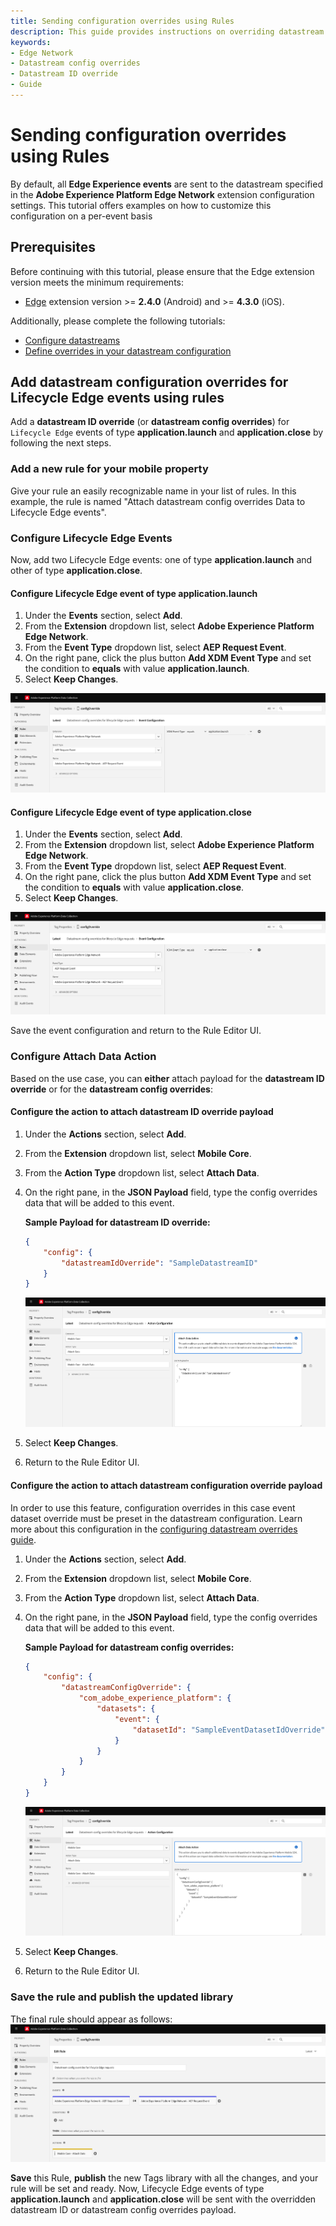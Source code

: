 ```yaml
---
title: Sending configuration overrides using Rules
description: This guide provides instructions on overriding datastream ID and datastream configuration for Edge Network Requests that are not initiated by the sendEvent API, all accomplished through Tags Rules.
keywords:
- Edge Network
- Datastream config overrides
- Datastream ID override
- Guide
---
```


# Sending configuration overrides using Rules

By default, all **Edge Experience events** are sent to the datastream specified in the **Adobe Experience Platform Edge Network** extension configuration settings. This tutorial offers examples on how to customize this configuration on a per-event basis

## Prerequisites

Before continuing with this tutorial, please ensure that the Edge extension version meets the minimum requirements:

* [Edge](../../index.md) extension version >= **2.4.0** (Android) and >= **4.3.0** (iOS).

Additionally, please complete the following tutorials:

* [Configure datastreams](../../../home/getting-started/configure-datastreams.md)
* [Define overrides in your datastream configuration](https://experienceleague.adobe.com/docs/experience-platform/datastreams/configure.html?lang=en)

## Add datastream configuration overrides for Lifecycle Edge events using rules

Add a **datastream ID override** (or **datastream config overrides**) for `Lifecycle Edge` events of type **application.launch** and **application.close** by following the next steps.

### Add a new rule for your mobile property

Give your rule an easily recognizable name in your list of rules.
In this example, the rule is named "Attach datastream config overrides Data to Lifecycle Edge events".

### Configure Lifecycle Edge Events

Now, add two Lifecycle Edge events: one of type **application.launch** and other of type **application.close**.

#### Configure Lifecycle Edge event of type application.launch

1. Under the **Events** section, select **Add**.
2. From the **Extension** dropdown list, select **Adobe Experience Platform Edge Network**.
3. From the **Event Type** dropdown list, select **AEP Request Event**.
4. On the right pane, click the plus button **Add XDM Event Type** and set the condition to **equals** with value **application.launch**.
5. Select **Keep Changes**.

![Sample rule configuration application.launch event](../assets/tutorial/configOverrides/if-event-application-launch.png)

#### Configure Lifecycle Edge event of type application.close

1. Under the **Events** section, select **Add**.
2. From the **Extension** dropdown list, select **Adobe Experience Platform Edge Network**.
3. From the **Event Type** dropdown list, select **AEP Request Event**.
4. On the right pane, click the plus button **Add XDM Event Type** and set the condition to **equals** with value **application.close**.
5. Select **Keep Changes**.

![Sample rule configuration application.close event](../assets/tutorial/configOverrides/if-event-application-close.png)

Save the event configuration and return to the Rule Editor UI.

### Configure Attach Data Action

Based on the use case, you can **either** attach payload for the **datastream ID override** or for the **datastream config overrides**:

#### Configure the action to attach datastream ID override payload

1. Under the **Actions** section, select **Add**.
2. From the **Extension** dropdown list, select **Mobile Core**.
3. From the **Action Type** dropdown list, select **Attach Data**.
4. On the right pane, in the **JSON Payload** field, type the config overrides data that will be added to this event.

    **Sample Payload for datastream ID override:**

    ```json
    {
        "config": {
            "datastreamIdOverride": "SampleDatastreamID"
        }
    }
    ```

    ![Action configuration - Datastream ID override payload ](../assets/tutorial/configOverrides/datastream-id-override-payload.png)

5. Select **Keep Changes**.
6. Return to the Rule Editor UI.

#### Configure the action to attach datastream configuration override payload

<InlineAlert variant="info" slots="text"/>

In order to use this feature, configuration overrides in this case event dataset override must be preset in the datastream configuration. Learn more about this configuration in the [configuring datastream overrides guide](https://experienceleague.adobe.com/docs/experience-platform/datastreams/overrides.html?lang=en#event-dataset-overrides).

1. Under the **Actions** section, select **Add**.
2. From the **Extension** dropdown list, select **Mobile Core**.
3. From the **Action Type** dropdown list, select **Attach Data**.
4. On the right pane, in the **JSON Payload** field, type the config overrides data that will be added to this event.

    **Sample Payload for datastream config overrides:**

    ```json
    {
        "config": {
            "datastreamConfigOverride": {
                "com_adobe_experience_platform": {
                    "datasets": {
                        "event": {
                            "datasetId": "SampleEventDatasetIdOverride"
                        }
                    }
                }
            }
        }
    }
    ```

   ![Action configuration - Datastream ID override payload ](../assets/tutorial/configOverrides/datastream-config-override-payload.png)

5. Select **Keep Changes**.
6. Return to the Rule Editor UI.

### Save the rule and publish the updated library

The final rule should appear as follows:
![File Rules configuration](../assets/tutorial/configOverrides/final-rule-configoverrides.png)

**Save** this Rule, **publish** the new Tags library with all the changes, and your rule will be set and ready. Now, Lifecycle Edge events of type **application.launch** and **application.close** will be sent with the overridden datastream ID or datastream config overrides payload.
